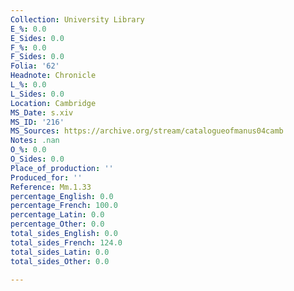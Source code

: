 ```yaml
---
Collection: University Library
E_%: 0.0
E_Sides: 0.0
F_%: 0.0
F_Sides: 0.0
Folia: '62'
Headnote: Chronicle
L_%: 0.0
L_Sides: 0.0
Location: Cambridge
MS_Date: s.xiv
MS_ID: '216'
MS_Sources: https://archive.org/stream/catalogueofmanus04camb
Notes: .nan
O_%: 0.0
O_Sides: 0.0
Place_of_production: ''
Produced_for: ''
Reference: Mm.1.33
percentage_English: 0.0
percentage_French: 100.0
percentage_Latin: 0.0
percentage_Other: 0.0
total_sides_English: 0.0
total_sides_French: 124.0
total_sides_Latin: 0.0
total_sides_Other: 0.0

---
```


